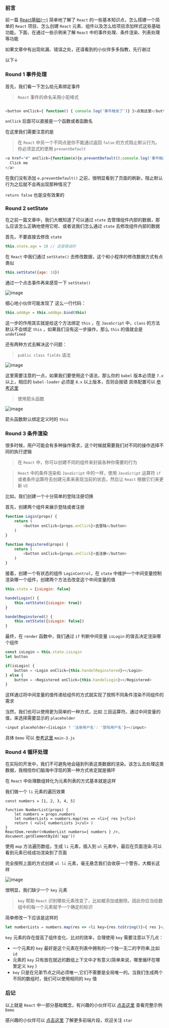 ### 前言

前一篇 [React基础(一)](https://github.com/Roamen/web-document/issues/19) 简单地了解了 `React` 的一些基本知识点，怎么搭建一个简单的 `React` 项目、怎么创建 `React` 元素、组件以及怎么给项目添加样式这些基础功能。下面，在通过一些示例来了解 `React` 中的事件处理、条件渲染、列表处理等功能

如果文章中有出现纰漏、错误之处，还请看到的小伙伴多多指教，先行谢过

以下↓

### Round 1 事件处理

首先，我们看一下怎么给元素绑定事件

> `React` 事件的命名采用小驼峰式

```js

<button onClick={ function() { console.log('事件触发了')} }>点我这里</button>

```


`onClick` 后面可以直接是一个函数或者函数名

在这里我们需要注意的是

> 在 `React` 中另一个不同点是你不能通过返回 `false` 的方式阻止默认行为。你必须显式的使用 `preventDefault`

```js
<a href="#" onClick={function(e){e.preventDefault();console.log('事件触发了')}}>
  Click me
</a>
```
在我们没有添加 `e.preventDefault()` 之前，很明显看到了页面的刷新，阻止默认行为之后就不会再出现那种情况了

`return false` 也是没有效果的

### Round 2 setState

在之前一篇文章中，我们大概知道了可以通过 `state` 去管理组件内部的数据，那么应该怎么正确地使用它呢、或者说我们怎么通过 `state` 去修改组件内部的数据

首先，不要直接去修改 `state`

```js
this.state.age = 18 // 这是错误的
```
在 `React` 中我们通过 `setState()` 去修改数据，这个和小程序的修改数据方式有点类似

```js
this.setState({age: 18})
```

通过一个点击事件再来感受一下 `setState()`

![image](https://raw.githubusercontent.com/Roamen/example/master/React/images/two-01.jpg)

细心地小伙伴可能发现了 这么一行代码：

```js
this.addAge = this.addAge.bind(this)
```

这一步的作用其实就是给这个方法绑定 `this` ，在 `JavaScript` 中，`class` 的方法默认不会绑定 `this` ，如果我们没有这一步操作，那么 `this` 的值就会是 `undefined`

还有两种方式去解决这个问题：

>  `public class fields` 语法

![image](https://raw.githubusercontent.com/Roamen/example/master/React/images/two-02.jpg)

这里需要注意的一点，如果我们要使用这个语法，那么你的 `babel`  版本必须是 `7.x` 以上，相应的 `babel-loader` 必须是 `8.x` 以上版本，否则会报错 具体配置可以 [参考这里](https://github.com/Roamen/example/tree/master/React/react-two)

> 使用箭头函数

![image](https://raw.githubusercontent.com/Roamen/example/master/React/images/two-03.jpg)

箭头函数默认绑定定义时的 `this`

### Round 3 条件渲染

很多时候，用户可能会有多种操作需求，这个时候就需要我们对不同的操作选择不同的执行逻辑

> 在 `React` 中，你可以创建不同的组件来封装各种你需要的行为

> `React` 中的条件渲染和 `JavaScript` 中的一样，使用 `JavaScript` 运算符 `if` 或者条件运算符去创建元素来表现当前的状态，然后让 `React` 根据它们来更新 `UI`

比如，我们创建一个十分简单的登陆注册切换

首先，创建两个组件来展示登陆或者注册

```js
function Login(props) {
    return (
        <button onClick={props.onClick}>去登陆</button>
    )
}

function Registered(props) {
    return (
        <button onClick={props.onClick}>去注册</button>
    )
}
```

接着，创建一个有状态的组件 `LoginControl`，在 `state` 中维护一个中间变量控制渲染哪一个组件，创建两个方法去改变这个中间变量的值

```js
this.state = {isLogin: false}

handelLogin() {
    this.setState({isLogin: true})
}

handelReginstered() {
    this.setState({isLogin: false})
}
```

最终，在 `render` 函数中，我们通过 `if` 判断中间变量 `isLogin` 的值去决定渲染哪个组件

```js
const isLogin = this.state.isLogin
let button 

if(isLogin) {
    button = <Login onClick={this.handelReginstered}></Login>
} else {
    button = <Registered onClick={this.handelLogin}></Registered>
}
```

这样通过将中间变量的值传递给组件的方式就实现了按照不同条件渲染不同组件的需求

当然，我们也可以使用更为简单的一种方式，比如 三目运算符。通过中间变量的值，来选择需要显示的 `placeholder`

```js
<input placeholder={isLogin ? '注册用户名': '登陆用户名'}></input>
```

具体 `Demo` 可以 [参考这里](https://github.com/Roamen/example/tree/master/React/react-two) `main-3.js`

### Round 4 循环处理

在实际的开发中，我们不可避免地会碰到列表这类数据的渲染。该怎么去处理这类数据，我相信你们脑海中浮现的第一种方式肯定就是循环

在 `React` 中处理数组转化为元素列表的方式基本就是这样

我们做一个 `li` 元素的遍历效果

```
const numbers = [1, 2, 3, 4, 5]

function NumberList(props) {
    let numbers = props.numbers
    let numberLists = numbers.map(res => <li>{ res }</li>)
    return ( <ul>{ numberLists }</ul> )
}
ReactDom.render(<NumberList numbers={ numbers } />, document.getElementById('app'))
```

使用 `map` 方法遍历数组，生成 `li` 元素，插入到 `ul` 元素中，最后在页面渲染.可以看到元素已经成功渲染到了页面

完全按照上面的方式创建 `ul li` 元素，毫无悬念我们会收获一个警告，大概长这样

![image](https://raw.githubusercontent.com/Roamen/example/master/React/images/two-04.jpg)

很明显，我们缺少一个 `key` 元素

> `key` 帮助 `React` 识别哪些元素改变了，比如被添加或删除。因此你应当给数组中的每一个元素赋予一个确定的标识

简单修改一下应该是这样的

```js
let numberLists = numbers.map(res => <li key={res.toString()}>{ res }</li>)
```

`key` 元素的存在提高了组件变化、比对的效率，合理使用 `key` 需要注意以下几点：

- 一个元素的 `key` 最好是这个元素在列表中拥有的一个独一无二的字符串,比如 `id`
- 元素的 `key` 只有放在就近的数组上下文中才有意义(简单来说，哪里循环在哪里定义 `key` )
- `key` 只是在兄弟节点之间必须唯一,它们不需要是全局唯一的。当我们生成两个不同的数组时，我们可以使用相同的 `key` 值

### 后记

以上就是 `React` 中一部分基础概念，有兴趣的小伙伴可以 [点击这里](https://github.com/Roamen/example/tree/master/React/react-two) 查看完整示例 `Demo`

感兴趣的小伙伴可以 [点击这里](https://github.com/Roamen/web-document) 了解更多前端片段，欢迎关注 `star`